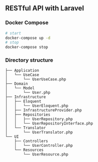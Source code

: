 ## RESTful API with Laravel

### Docker Compose
```sh
# start
docker-compose up -d
# stop
docker-compose stop
```


### Directory structure
```
├── Application
│   └── UseCase
│       └── UserUseCase.php
├── Domain
│   └── Model
│       └── User.php
├── Infrastructure
│   ├── Eloquent
│   │   └── UserEloquent.php
│   ├── InfrastructureProvider.php
│   ├── Repositories
│   │   ├── UserRepository.php
│   │   └── UserRepositoryInterface.php
│   └── Translator
│       └── UserTranslator.php
└── UI
    ├── Controllers
    │   └── UserController.php
    └── Resources
        └── UserResource.php
```

